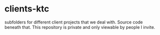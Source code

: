 # clients-ktc
subfolders for different client projects that we deal with. Source code beneath that. This repository is private and only viewable by people I invite.
